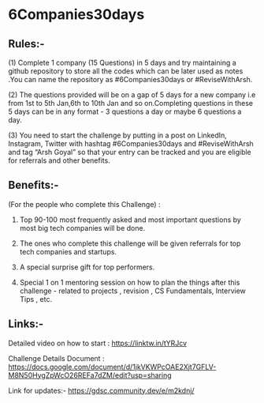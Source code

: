 # 6Companies30days

<h2> Rules:- </h2>
(1) Complete 1 company (15 Questions) in 5 days and try maintaining a github repository to store all the codes which can be later used as notes .You can name the  repository as #6Companies30days or #ReviseWithArsh.

(2) The questions provided will be on a gap of 5 days for a new company i.e from 1st to 5th Jan,6th to 10th Jan and so on.Completing questions in these 5 days can be in any format - 3 questions a day or maybe 6 questions a day.

(3) You need to start the challenge by putting in a post on LinkedIn, Instagram, Twitter with hashtag #6Companies30days and #ReviseWithArsh and tag “Arsh Goyal” so that your entry can be tracked and you are eligible for referrals and other benefits.


<h2> Benefits:-  </h2>
(For the people who complete this Challenge) :

1) Top 90-100 most frequently asked and most important questions by most big tech companies will be done.

2) The ones who complete this challenge will be given referrals for top tech companies and startups.

3) A special surprise gift for top performers.

4) Special 1 on 1 mentoring session on how to plan the things after this challenge - related to projects , revision , CS Fundamentals, Interview Tips , etc.

<h2> Links:-  </h2>

Detailed video on how to start : https://linktw.in/tYRJcv

Challenge Details Document : https://docs.google.com/document/d/1jkVKWPcOAE2Xjt7GFLV-M8N50HygZpWcO26REFa7dZM/edit?usp=sharing

Link for updates:- https://gdsc.community.dev/e/m2kdnj/
